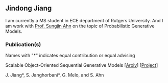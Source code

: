 ## Jindong Jiang

I am currently a MS student in ECE department of Rutgers University. And I am work with [Prof. Sungjin Ahn](http://www.sungjinahn.com) on the topic of Probabilistic Generative Models.

### Publication(s)

Names with "\*" indicates equal contribution or equal advising


Scalable Object-Oriented Sequential Generative Models \[[Arxiv](https://arxiv.org/bas/1910.02384)\] \[[Project](https://sites.google.com/view/scalor)\]

J. Jiang\*, S. Janghorbani\*, G. Melo, and S. Ahn

